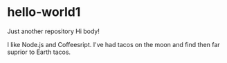 # hello-world1
Just another repository
Hi body!

I like Node.js and Coffeesript.
I've had tacos on the moon and find then far suprior to Earth tacos.
